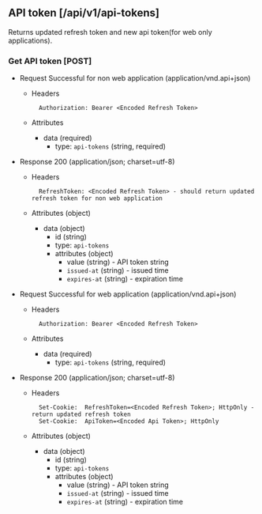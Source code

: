 ## API token [/api/v1/api-tokens]
Returns updated refresh token and new api token(for web only applications).
### Get API token [POST]

+ Request Successful for non web application (application/vnd.api+json)
    + Headers
    
            Authorization: Bearer <Encoded Refresh Token>

    + Attributes
        + data (required)
            + type: `api-tokens` (string, required)
        
+ Response 200 (application/json; charset=utf-8)
    + Headers

            RefreshToken: <Encoded Refresh Token> - should return updated refresh token for non web application
            
    + Attributes (object)
        + data (object)
            + id (string)
            + type: `api-tokens`
            + attributes (object)
                + value      (string) - API token string
                + `issued-at`  (string) - issued time
                + `expires-at` (string) - expiration time

+ Request Successful for web application (application/vnd.api+json)
    + Headers
    
            Authorization: Bearer <Encoded Refresh Token>

    + Attributes
        + data (required)
            + type: `api-tokens` (string, required)
        
+ Response 200 (application/json; charset=utf-8)
    + Headers

            Set-Cookie:  RefreshToken=<Encoded Refresh Token>; HttpOnly - return updated refresh token
            Set-Cookie:  ApiToken=<Encoded Api Token>; HttpOnly
            
    + Attributes (object)
        + data (object)
            + id (string)
            + type: `api-tokens`
            + attributes (object)
                + value      (string) - API token string
                + `issued-at`  (string) - issued time
                + `expires-at` (string) - expiration time